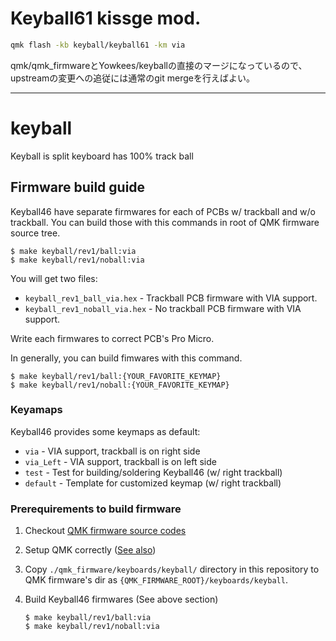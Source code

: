 # Keyball61 kissge mod.

```sh
qmk flash -kb keyball/keyball61 -km via
```

qmk/qmk_firmwareとYowkees/keyballの直接のマージになっているので、upstreamの変更への追従には通常のgit mergeを行えばよい。

----

# keyball

Keyball is split keyboard has 100% track ball

## Firmware build guide

Keyball46 have separate firmwares for each of PCBs w/ trackball and w/o
trackball.  You can build those with this commands in root of QMK firmware
source tree.

```console
$ make keyball/rev1/ball:via
$ make keyball/rev1/noball:via
```

You will get two files:

* `keyball_rev1_ball_via.hex` - Trackball PCB firmware with VIA support.
* `keyball_rev1_noball_via.hex` - No trackball PCB firmware with VIA support.

Write each firmwares to correct PCB's Pro Micro.

In generally, you can build fimwares with this command.

```console
$ make keyball/rev1/ball:{YOUR_FAVORITE_KEYMAP}
$ make keyball/rev1/noball:{YOUR_FAVORITE_KEYMAP}
```

### Keyamaps

Keyball46 provides some keymaps as default:

* `via` - VIA support, trackball is on right side
* `via_Left` - VIA support, trackball is on left side
* `test` - Test for building/soldering Keyball46 (w/ right trackball)
* `default` - Template for customized keymap (w/ right trackball)

### Prerequirements to build firmware

1. Checkout [QMK firmware source codes](https://github.com/qmk/qmk_firmware)
2. Setup QMK correctly ([See also](https://beta.docs.qmk.fm/tutorial/newbs_getting_started))
3. Copy `./qmk_firmware/keyboards/keyball/` directory in this repository to QMK firmware's dir as `{QMK_FIRMWARE_ROOT}/keyboards/keyball`.
4. Build Keyball46 firmwares (See above section)

    ```console
    $ make keyball/rev1/ball:via
    $ make keyball/rev1/noball:via
    ```
